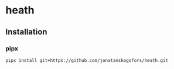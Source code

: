 # heath

## Installation
### pipx
```bash
pipx install git+https://github.com/jonatanskogsfors/heath.git
```
